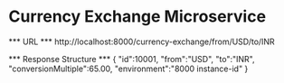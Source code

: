 # Currency Exchange Microservice

*** URL ***
http://localhost:8000/currency-exchange/from/USD/to/INR

*** Response Structure ***
{
   "id":10001,
   "from":"USD",
   "to":"INR",
   "conversionMultiple":65.00,
   "environment":"8000 instance-id"
}